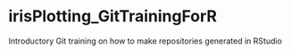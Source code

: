 # irisPlotting_GitTrainingForR
Introductory Git training on how to make repositories generated in RStudio
